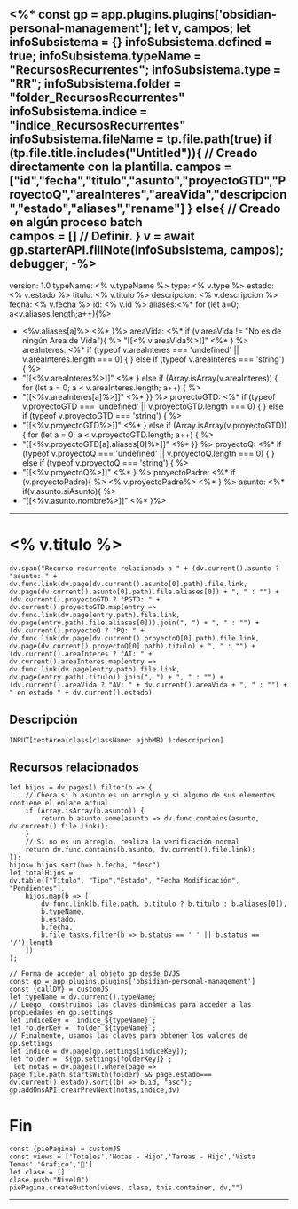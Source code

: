 <%*
const gp = app.plugins.plugins['obsidian-personal-management'];
let v, campos;
let  infoSubsistema = {}
infoSubsistema.defined = true; 
infoSubsistema.typeName = "RecursosRecurrentes";
infoSubsistema.type = "RR";
infoSubsistema.folder = "folder_RecursosRecurrentes"
infoSubsistema.indice = "indice_RecursosRecurrentes"
infoSubsistema.fileName = tp.file.path(true)
if (tp.file.title.includes("Untitled")){
// Creado directamente con la plantilla.
campos = ["id","fecha","titulo","asunto","proyectoGTD","ProyectoQ","areaInteres","areaVida","descripcion","estado","aliases","rename"]
}
else{ 
// Creado en algún proceso batch  
campos = [] // Definir.
}
v = await gp.starterAPI.fillNote(infoSubsistema, campos);
debugger;
-%>
---
version: 1.0
typeName: <% v.typeName %>
type: <% v.type %>
estado: <% v.estado %> 
titulo: <% v.titulo %>
descripcion: <% v.descripcion %>
fecha:  <% v.fecha %>
id: <% v.id %> 
aliases:<%* for (let a=0; a<v.aliases.length;a++){%>
 - <%v.aliases[a]%> <%* }%>
areaVida: <%* if (v.areaVida != "No es de ningún Area de Vida"){ %> "[[<% v.areaVida%>]]" <%* } %>
areaInteres: <%* if (typeof v.areaInteres === 'undefined' || v.areaInteres.length === 0) { } else if (typeof v.areaInteres === 'string') { %>
- "[[<%v.areaInteres%>]]" <%* } else if (Array.isArray(v.areaInteres)) { for (let a = 0; a < v.areaInteres.length; a++) { %>
- "[[<%v.areaInteres[a]%>]]" <%* }} %>
proyectoGTD: <%* if (typeof v.proyectoGTD === 'undefined' || v.proyectoGTD.length === 0) { } else if (typeof v.proyectoGTD === 'string') {
%>
- "[[<%v.proyectoGTD%>]]"
<%* } else if (Array.isArray(v.proyectoGTD)) { for (let a = 0; a < v.proyectoGTD.length; a++) { %>
- "[[<%v.proyectoGTD[a].aliases[0]%>]]"
<%* }} %>
proyectoQ: <%* if (typeof v.proyectoQ === 'undefined' || v.proyectoQ.length === 0) { } else if (typeof v.proyectoQ === 'string') {
%>
- "[[<%v.proyectoQ%>]]" <%* } %>
proyectoPadre: <%* if (v.proyectoPadre){ %> <% v.proyectoPadre%> <%* } %>
asunto: <%* if(v.asunto.siAsunto){ %> 
- "[[<%v.asunto.nombre%>]]" <%* }%>
---
# <% v.titulo %>
```dataviewjs
dv.span("Recurso recurrente relacionada a " + (dv.current().asunto ? "asunto: " + dv.func.link(dv.page(dv.current().asunto[0].path).file.link, dv.page(dv.current().asunto[0].path).file.aliases[0]) + ", " : "") + (dv.current().proyectoGTD ? "PGTD: " + dv.current().proyectoGTD.map(entry => dv.func.link(dv.page(entry.path).file.link, dv.page(entry.path).file.aliases[0])).join(", ") + ", " : "") + (dv.current().proyectoQ ? "PQ: " + dv.func.link(dv.page(dv.current().proyectoQ[0].path).file.link, dv.page(dv.current().proyectoQ[0].path).titulo) + ", " : "") + (dv.current().areaInteres ? "AI: " + dv.current().areaInteres.map(entry => dv.func.link(dv.page(entry.path).file.link, dv.page(entry.path).titulo)).join(", ") + ", " : "") + (dv.current().areaVida ? "AV: " + dv.current().areaVida + ", " : "") + " en estado " + dv.current().estado)
```
## Descripción
`INPUT[textArea(class(className: ajbbMB) ):descripcion]`
## Recursos relacionados
```dataviewjs
let hijos = dv.pages().filter(b => {
    // Checa si b.asunto es un arreglo y si alguno de sus elementos contiene el enlace actual
    if (Array.isArray(b.asunto)) {
        return b.asunto.some(asunto => dv.func.contains(asunto, dv.current().file.link));
    }
    // Si no es un arreglo, realiza la verificación normal
    return dv.func.contains(b.asunto, dv.current().file.link);
});
hijos= hijos.sort(b=> b.fecha, "desc")
let totalHijos = 
dv.table(["Titulo", "Tipo","Estado", "Fecha Modificación", "Pendientes"], 
    hijos.map(b => [
        dv.func.link(b.file.path, b.titulo ? b.titulo : b.aliases[0]),
        b.typeName,
        b.estado,
        b.fecha,
        b.file.tasks.filter(b => b.status == ' ' || b.status == '/').length
    ])
);
```


```dataviewjs
// Forma de acceder al objeto gp desde DVJS
const gp = app.plugins.plugins['obsidian-personal-management']
const {callDV} = customJS
let typeName = dv.current().typeName;
// Luego, construimos las claves dinámicas para acceder a las propiedades en gp.settings
let indiceKey = `indice_${typeName}`;
let folderKey = `folder_${typeName}`;
// Finalmente, usamos las claves para obtener los valores de gp.settings
let indice = dv.page(gp.settings[indiceKey]);
let folder = `${gp.settings[folderKey]}`;
 let notas = dv.pages().where(page => page.file.path.startsWith(folder) && page.estado=== dv.current().estado).sort((b) => b.id, "asc");
gp.addOnsAPI.crearPrevNext(notas,indice,dv)
```
# Fin
```dataviewjs
const {piePagina} = customJS
const views = ['Totales','Notas - Hijo','Tareas - Hijo','Vista Temas','Gráfico','🧹']
let clase = []
clase.push("Nivel0")
piePagina.createButton(views, clase, this.container, dv,"")
```
---